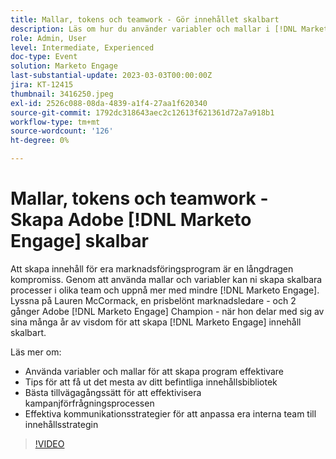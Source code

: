 ```yaml
---
title: Mallar, tokens och teamwork - Gör innehållet skalbart
description: Läs om hur du använder variabler och mallar i [!DNL Marketo Engage]. Tips om hur du får ut det mesta av ditt befintliga innehållsbibliotek.
role: Admin, User
level: Intermediate, Experienced
doc-type: Event
solution: Marketo Engage
last-substantial-update: 2023-03-03T00:00:00Z
jira: KT-12415
thumbnail: 3416250.jpeg
exl-id: 2526c088-08da-4839-a1f4-27aa1f620340
source-git-commit: 1792dc318643aec2c12613f621361d72a7a918b1
workflow-type: tm+mt
source-wordcount: '126'
ht-degree: 0%

---
```


# Mallar, tokens och teamwork - Skapa Adobe [!DNL Marketo Engage] skalbar

Att skapa innehåll för era marknadsföringsprogram är en långdragen kompromiss. Genom att använda mallar och variabler kan ni skapa skalbara processer i olika team och uppnå mer med mindre [!DNL Marketo Engage]. Lyssna på Lauren McCormack, en prisbelönt marknadsledare - och 2 gånger Adobe [!DNL Marketo Engage] Champion - när hon delar med sig av sina många år av visdom för att skapa [!DNL Marketo Engage] innehåll skalbart.

Läs mer om:

* Använda variabler och mallar för att skapa program effektivare
* Tips för att få ut det mesta av ditt befintliga innehållsbibliotek
* Bästa tillvägagångssätt för att effektivisera kampanjförfrågningsprocessen
* Effektiva kommunikationsstrategier för att anpassa era interna team till innehållsstrategin

>[!VIDEO](https://video.tv.adobe.com/v/3416250/?quality=12&learn=on)
